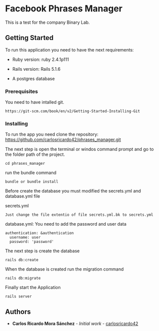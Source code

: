 # Facebook Phrases Manager

This is a test for the company Binary Lab.

## Getting Started
To run this application you need to have the next requirements:

* Ruby version: ruby 2.4.1p111

* Rails version: Rails 5.1.6

* A postgres database

### Prerequisites

You need to have intalled git.

```
https://git-scm.com/book/en/v2/Getting-Started-Installing-Git
```

### Installing

To run the app you need clone the  repository: https://github.com/carlosricardo42/phrases_manager.git

The next step is open the terminal  or windos command prompt and go to the folder path of the project.

```
cd phrases_manager
```

run the bundle command

```
bundle or bundle install
```
Before create the database you must modified the secrets.yml and database.yml file

secrets.yml
```
Just change the file extentio of file secrets.yml.bk to secrets.yml
```

database.yml: You need to add the password and user data

```
authentication: &authentication
  username: user
  password: 'password'
```

The next step is create the database

```
rails db:create
```
When the database is created run the migration command

```
rails db:migrate
```

Finally start the Application

```
rails server
```

## Authors

* **Carlos Ricardo Mora Sánchez** - *Initial work* - [carlosricardo42](https://github.com/carlosricardo42)
